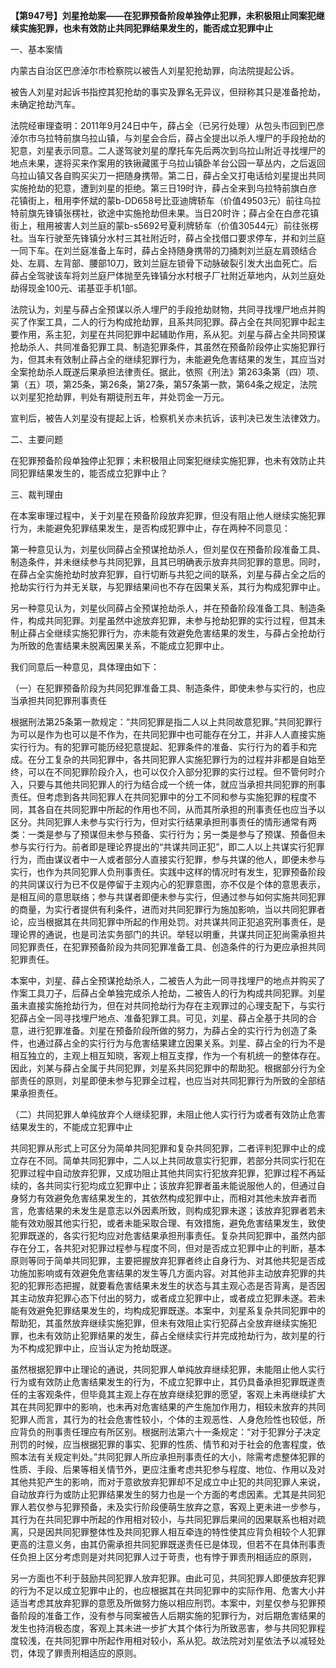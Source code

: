**【第947号】刘星抢劫案——在犯罪预备阶段单独停止犯罪，未积极阻止同案犯继续实施犯罪，也未有效防止共同犯罪结果发生的，能否成立犯罪中止**

一、基本案情

内蒙古自治区巴彦淖尔市检察院以被告人刘星犯抢劫罪，向法院提起公诉。

被告人刘星对起诉书指控其犯抢劫的事实及罪名无异议，但辩称其只是准备抢劫，未确定抢劫汽车。

法院经审理查明：2011年9月24日中午，薛占全（已另行处理）从包头市回到巴彦淖尔市乌拉特前旗乌拉山镇，与刘星会合后，薛占全提出以杀人埋尸的手段抢劫的犯意，刘星表示同意。二人遂驾驶刘星的摩托车先后两次到乌拉山附近寻找埋尸的地点未果，遂将买来作案用的铁锹藏匿于乌拉山镇卧羊台公园一草丛内，之后返回乌拉山镇又各自购买尖刀一把随身携带。第二日，薛占全又打电话给刘星提出共同实施抢劫的犯意，遭到刘星的拒绝。第三日19时许，薛占全来到乌拉特前旗白彦花镇街上，租用李怀斌的蒙b-DD658号比亚迪牌轿车（价值49503元）前往乌拉特前旗先锋镇张楞社，欲途中实施抢劫但未果。当日20时许；薛占全在白彦花镇街上，租用被害人刘兰庭的蒙b-s5692号夏利牌轿车（价值30544元）前往张楞社。当车行驶至先锋镇分水村三其社附近时，薛占全找借口要求停车，并和刘兰庭一同下车。在刘兰庭准备上车时，薛占全持随身携带的刀捅刺刘兰庭左肩颈结合处、左肩、左背部、腰部10刀，致刘兰庭左锁骨下动脉破裂引发大出血死亡。后薛占全驾驶该车将刘兰庭尸体抛至先锋镇分水村根子厂社附近草地内，从刘兰庭处劫得现金100元、诺基亚手机1部。

法院认为，刘星与薛占全预谋以杀人埋尸的手段抢劫财物，共同寻找埋尸地点并购买了作案工具，二人的行为构成抢劫罪，且系共同犯罪。薛占全在共同犯罪中起主要作用，系主犯，刘星在共同犯罪中起辅助作用，系从犯。刘星与薛占全共同预谋抢劫杀人、共同准备犯罪工具、制造犯罪条件，其虽然在预备阶段停止实施犯罪行为，但其未有效制止薛占全的继续犯罪行为，未能避免危害结果的发生，其应当对全案抢劫杀人既遂后果承担法律责任。据此，依照《刑法》第263条第（四）项、第（五）项，第25条，第26条，第27条，第57条第一款，第64条之规定，法院以刘星犯抢劫罪，判处有期徒刑五年，并处罚金一万元。

宣判后，被告人刘星没有提起上诉，检察机关亦未抗诉，该判决已发生法律效力。

二、主要问题

在犯罪预备阶段单独停止犯罪；未积极阻止同案犯继续实施犯罪，也未有效防止共同犯罪结果发生的，能否成立犯罪中止？

三、裁判理由

在本案审理过程中，关于刘星在预备阶段放弃犯罪，但没有阻止他人继续实施犯罪行为，未能避免犯罪结果发生，是否构成犯罪中止，存在两种不同意见：

第一种意见认为，刘星伙同薛占全预谋抢劫杀人，但刘星仅在预备阶段准备工具、制造条件，并未继续参与共同犯罪，且其已明确表示放弃共同犯罪的意思。同时，在薛占全实施抢劫时放弃犯罪，自行切断与共犯之间的联系，刘星与薛占全之后的抢劫实行行为并无关联，与犯罪结果间也不存在因果关系，其行为构成犯罪中止。

另一种意见认为，刘星伙同薛占全预谋抢劫杀人，并在预备阶段准备工具、制造条件，构成共同犯罪。刘星虽然中途放弃犯罪，未参与抢劫犯罪的实行过程，但其未制止薛占全继续实施犯罪行为，亦未能有效避免危害结果的发生，与薛占全抢劫行为所致的危害结果未脱离因果关系，不能成立犯罪中止。

我们同意后一种意见，具体理由如下：

（一）在犯罪预备阶段为共同犯罪准备工具、制造条件，即使未参与实行的，也应当承担共同犯罪刑事责任

根据刑法第25条第一款规定：“共同犯罪是指二人以上共同故意犯罪。”共同犯罪行为可以是作为也可以是不作为，在共同犯罪中也可能存在分工，并非人人直接实施实行行为。有的犯罪可能历经犯意提起、犯罪条件的准备、实行行为的着手和完成。在分工复杂的共同犯罪中，各共同犯罪人实施犯罪行为的过程并非都是自始至终，可以在不同犯罪阶段介入，也可以仅介入部分犯罪的实行过程。但不管何时介入，只要与其他共同犯罪人的行为结合成一个统一体，就应当承担共同犯罪的刑事责任。但考虑到各共同犯罪人在共同犯罪中的分工不同和参与实施犯罪的程度不同，其各自在共同犯罪中所起的作用也不同，从而其所承担的刑事责任也应当予以区分。共同犯罪人未参与实行行为，但对实行结果承担刑事责任的情形通常有两类：一类是参与了预谋但未参与预备、实行行为；另一类是参与了预谋、预备但未参与实行行为。前者即是理论界提出的“共谋共同正犯”，即二人以上共谋实行犯罪行为，而由谋议者中一人或者部分人直接实行犯罪，参与共谋的他人，即便未参与实行，也作为共同犯罪人负刑事责任。实践中这样的情况时有发生，犯罪预备阶段的共同谋议行为已不仅是停留于主观内心的犯罪意图，亦不仅是个体的意思表示，是相互间的意思联络；参与共谋者即便未参与实行，但通过参与如何实施共同犯罪的商量，为实行者提供有利条件，进而对共同犯罪行为施加影响，当以共同犯罪者论，应当根据其在共同犯罪中所起的作用处罚。对共谋共同正犯追究刑事责任，是理论界的通说，也是司法实务部门的共识。举轻以明重，共谋共同正犯尚需承担共同犯罪责任，在犯罪预备阶段为共同犯罪准备工具、创造条件的行为更应承担共同犯罪责任。

本案中，刘星、薛占全预谋抢劫杀人，二被告人为此一同寻找埋尸的地点并购买了作案工具刀子，后薛占全单独完成杀人抢劫，二被告人的行为构成共同犯罪。刘星虽未直接实施抢劫行为，但在对共同抢劫行为存在主观罪过的心理支配下，与实行犯薛占全一同寻找埋尸地点、准备犯罪工具。可见，刘星、薛占全基于共同的合意，进行犯罪准备。刘星在预备阶段所做的努力，为薛占全的实行行为创造了条件，也通过薛占全的实行行为与危害结果建立因果关系。刘星、薛占全的行为不是相互独立的，主观上相互知晓，客观上相互支撑，作为一个有机统一的整体存在。因此，刘某与薛占全属于共同犯罪，刘星系共同犯罪中的帮助犯。根据部分行为全部责任的原则，刘星即便未参与犯罪全过程，也应当对共同犯罪行为所致的全部结果承担责任。

（二）共同犯罪人单纯放弃个人继续犯罪，未阻止他人实行行为或者有效防止危害结果发生的，不能成立犯罪中止

共同犯罪从形式上可区分为简单共同犯罪和复杂共同犯罪，二者评判犯罪中止的成立存在不同。简单共同犯罪中，二人以上共同故意实行犯罪，若部分共同实行犯在犯罪过程中自动放弃犯罪，又成功阻止其他共同实行犯放弃犯罪，犯罪过程不再延续的，各共同实行犯均成立犯罪中止；该放弃犯罪者虽未能说服他人的，但通过自身努力有效避免危害结果发生的，其依然构成犯罪中止，而相对其他未放弃者而言，危害结果的未发生是意志以外因素所致，则构成犯罪未遂；该放弃犯罪者若未能有效劝服其他实行犯，或者未能采取合理、有效措施，避免危害结果发生，致使犯罪既遂的，各实行犯均应对危害结果承担刑事责任。复杂共同犯罪中，虽然内部存在分工，各共犯对犯罪过程参与程度不同，但对是否成立犯罪中止的判断，基本原则等同于简单共同犯罪，主要把握放弃犯罪者终止自身行为、对其他共犯是否成功施加影响或有效避免危害结果的发生等几方面内容。对其他非主动放弃犯罪的共犯的犯罪形态把握，就要看危害结果未发生的状态与其主观心态是否背离，是否因其主动放弃犯罪心态下付出的努力，或者成立犯罪中止，或者成立犯罪未遂。若未能有效避免犯罪结果发生的，均构成犯罪既遂。本案中，刘星系复杂共同犯罪中的帮助犯，其虽然放弃继续实施犯罪，但未有效阻止实行犯薛占全放弃继续实施犯罪，也未有效防止犯罪结果的发生，薛占全继续实行并完成抢劫行为，故刘星的行为不构成犯罪中止，应当认定为抢劫既遂。

虽然根据犯罪中止理论的通说，共同犯罪人单纯放弃继续犯罪，未能阻止他人实行行为或有效防止危害结果发生的行为，不成立犯罪中止，其仍具备承担犯罪既遂责任的主客观条件，但毕竟其主观上存在放弃继续犯罪的愿望，客观上未再继续扩大其在共同犯罪中的影响，也未再对危害结果的产生施加作用力，相较未放弃的共同犯罪人而言，其行为的社会危害性较小，个体的主观恶性、人身危险性也较低，所应背负的刑事责任理应有所区别。根据刑法第六十一条规定：“对于犯罪分子决定刑罚的时候，应当根据犯罪的事实、犯罪的性质、情节和对于社会的危害程度，依照本法有关规定判处。”共同犯罪人所应承担刑事责任的大小，除需考虑整体犯罪的性质、手段、后果等相关情节外，更应注重考虑共犯参与程度、地位、作用以及对其他共犯产生的影响，而对于意欲放弃犯罪却不足成立中止犯的共同犯罪人来说，自动放弃行为或防止犯罪结果发生的努力也是一个方面的考虑因素。尤其是共同犯罪人若仅参与犯罪预备，未及实行阶段便萌生放弃之意，客观上更未进一步参与，其行为在共同犯罪中所起的作用相对较小，与共同犯罪后果间的因果联系也相对疏离，只是因共同犯罪整体性及共同犯罪人相互牵连的特性使其应背负相较个人犯罪更高的注意义务，由其仍需承担共同犯罪既遂责任已是体现，但若不在具体刑事责任负担上区分考虑则是对共同犯罪人过于苛责，也有悖于罪责刑相适应的原则，

另一方面也不利于鼓励共同犯罪人放弃犯罪。由此可见，共同犯罪人即便放弃犯罪的行为不足以成立犯罪中止的，也应根据其在共同犯罪中的实际作用、危害大小并适当考虑其放弃犯罪的意愿及所做努力施以相应刑罚。本案中，刘星仅参与犯罪预备阶段的准备工作，没有参与同案被告人后期实施的犯罪行为，对后期危害结果的发生也持消极态度，客观上其未进一步扩大其个体行为所致恶害，参与共同犯罪程度较浅，在共同犯罪中所起作用相对较小，系从犯。故法院对刘星依法予以减轻处罚，体现了罪责刑相适应的原则。